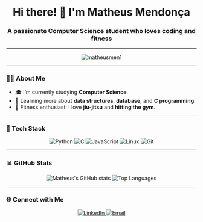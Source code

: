 <h1 align="center">Hi there! 👋 I'm Matheus Mendonça</h1>
<h3 align="center">A passionate Computer Science student who loves coding and fitness</h3>

---

<p align="center">
  <img src="https://komarev.com/ghpvc/?username=matheusmen1&label=Profile%20views&color=0e75b6&style=flat" alt="matheusmen1" />
</p>

---

### 🧑‍💻 About Me
- 🎓 I’m currently studying **Computer Science**.
- 🌱 Learning more about **data structures**, **database**, and **C programming**.
- 🥋 Fitness enthusiast: I love **jiu-jitsu** and **hitting the gym**.

---

### 🔧 Tech Stack
<div align="center">
  <img src="https://img.shields.io/badge/Python-3776AB?style=for-the-badge&logo=python&logoColor=white" alt="Python" />
  <img src="https://img.shields.io/badge/C-00599C?style=for-the-badge&logo=c&logoColor=white" alt="C" />
  <img src="https://img.shields.io/badge/JavaScript-F7DF1E?style=for-the-badge&logo=javascript&logoColor=black" alt="JavaScript" />
  <img src="https://img.shields.io/badge/Linux-FCC624?style=for-the-badge&logo=linux&logoColor=black" alt="Linux" />
  <img src="https://img.shields.io/badge/Git-F05032?style=for-the-badge&logo=git&logoColor=white" alt="Git" />
</div>

---

### 📊 GitHub Stats
<p align="center">
  <img src="https://github-readme-stats.vercel.app/api?username=matheusmen1&show_icons=true&theme=radical" alt="Matheus's GitHub stats" />
  <img src="https://github-readme-stats.vercel.app/api/top-langs/?username=matheusmen1&layout=compact&theme=radical" alt="Top Languages" />
</p>

---

### 🌐 Connect with Me
<p align="center">
  <a href="https://linkedin.com/in/your-profile" target="_blank">
    <img src="https://img.shields.io/badge/LinkedIn-0077B5?style=for-the-badge&logo=linkedin&logoColor=white" alt="LinkedIn" />
  </a>
  <a href="mailto:your-email@example.com" target="_blank">
    <img src="https://img.shields.io/badge/Email-D14836?style=for-the-badge&logo=gmail&logoColor=white" alt="Email" />
  </a>
</p>
